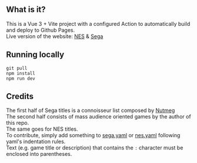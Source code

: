 ## What is it?
This is a Vue 3 + Vite project with a configured Action to automatically build and deploy to Github Pages.\
Live version of the website: [NES](http://localhost:5173/#/nes) & [Sega](http://localhost:5173/#/sega)

## Running locally
```console
git pull
npm install
npm run dev
```

## Credits
The first half of Sega titles is a connoisseur list composed by [Nutmeg](https://rpgcodex.net/forums/members/nutmeg.16903/)\
The second half consists of mass audience oriented games by the author of this repo.\
The same goes for NES titles.\
To contribute, simply add something to [sega.yaml](https://github.com/BesterCode/bestercode.github.io/blob/master/src/assets/sega.yaml) or [nes.yaml](https://github.com/BesterCode/bestercode.github.io/blob/master/src/assets/nes.yaml) following yaml's indentation rules.\
Text (e.g. game title or description) that contains the `:` character must be enclosed into parentheses.
